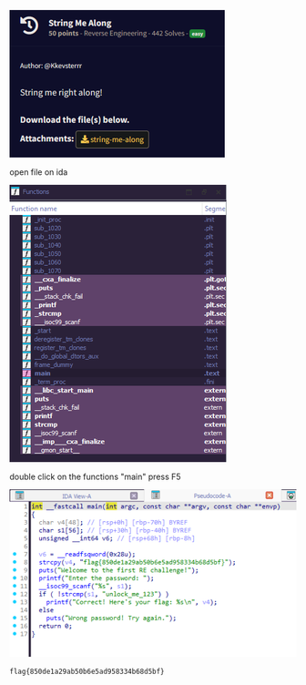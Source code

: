 ![Pasted image 20250228212503](pictures/Pasted%20image%2020250228212503.png)

open file on ida

![Pasted image 20250228212643](pictures/Pasted%20image%2020250228212643.png)

double click on the functions "main"
press F5

![Pasted image 20250228212712](pictures/Pasted%20image%2020250228212712.png)

```
flag{850de1a29ab50b6e5ad958334b68d5bf}
```
